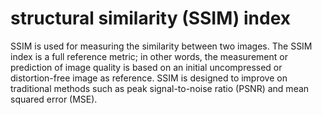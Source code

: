 # structural similarity (SSIM) index
SSIM is used for measuring the similarity between two images. The SSIM index is a full reference metric; in other words, the measurement or prediction of image quality is based on an initial uncompressed or distortion-free image as reference. SSIM is designed to improve on traditional methods such as peak signal-to-noise ratio (PSNR) and mean squared error (MSE).  
